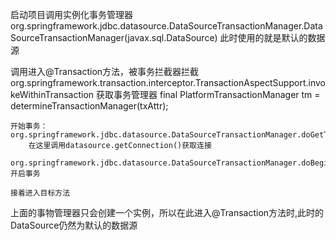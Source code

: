 
启动项目调用实例化事务管理器
org.springframework.jdbc.datasource.DataSourceTransactionManager.DataSourceTransactionManager(javax.sql.DataSource)
    此时使用的就是默认的数据源
    

调用进入@Transaction方法，被事务拦截器拦截
org.springframework.transaction.interceptor.TransactionAspectSupport.invokeWithinTransaction
    获取事务管理器
    final PlatformTransactionManager tm = determineTransactionManager(txAttr);
    
    开始事务：
    org.springframework.jdbc.datasource.DataSourceTransactionManager.doGetTransaction
        在这里调用datasource.getConnection()获取连接
    
    org.springframework.jdbc.datasource.DataSourceTransactionManager.doBegin
    开启事务
    
    接着进入目标方法
    
    
上面的事物管理器只会创建一个实例，所以在此进入@Transaction方法时,此时的DataSource仍然为默认的数据源

